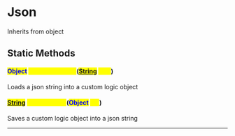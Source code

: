 # Json
Inherits from object
## Static Methods
#### <mark style="color:Blue;">Object</mark> <mark style="color:Yellow;">LoadFromString</mark>(<mark style="color:Blue;">[String](../static/String.md)</mark> <mark style="color:Yellow;">json</mark>)
Loads a json string into a custom logic object
#### <mark style="color:Blue;">[String](../static/String.md)</mark> <mark style="color:Yellow;">SaveToString</mark>(<mark style="color:Blue;">Object</mark> <mark style="color:Yellow;">obj</mark>)
Saves a custom logic object into a json string

---

